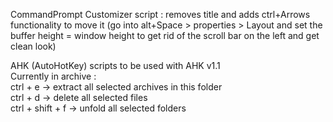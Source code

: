 CommandPrompt Customizer script : removes title and adds ctrl+Arrows functionality to move it (go into alt+Space > properties > Layout and set the buffer height = window height to get rid of the scroll bar on the left and get clean look)

AHK (AutoHotKey) scripts to be used with AHK v1.1    
Currently in archive :  
ctrl + e  -> extract all selected archives in this folder  
ctrl + d  -> delete all selected files  
ctrl + shift + f -> unfold all selected folders  
